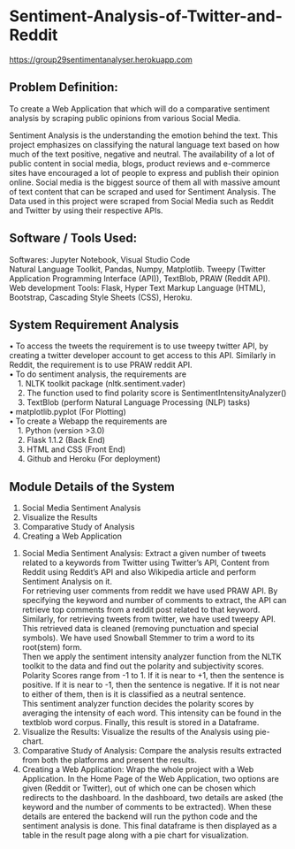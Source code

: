 # Sentiment-Analysis-of-Twitter-and-Reddit

https://group29sentimentanalyser.herokuapp.com

## Problem Definition:
To create a Web Application that which will do a comparative sentiment analysis by scraping public opinions from various Social Media.

Sentiment Analysis is the understanding the emotion behind the text. This project emphasizes on classifying the natural language text based on how much of the text positive,
negative and neutral. The availability of a lot of public content in social media, blogs, product reviews and e-commerce sites have encouraged a lot of people to express
and publish their opinion online. Social media is the biggest source of them all with massive amount of text content that can be scraped and used for Sentiment Analysis.
The Data used in this project were scraped from Social Media such as Reddit and Twitter by using their respective APIs.

## Software / Tools Used:
Softwares: Jupyter Notebook, Visual Studio Code  
Natural Language Toolkit, Pandas, Numpy, Matplotlib. Tweepy (Twitter Application Programming Interface (API)), TextBlob, PRAW (Reddit API).  
Web development Tools: Flask, Hyper Text Markup Language (HTML), Bootstrap, Cascading Style Sheets (CSS), Heroku.  

## System Requirement Analysis
• To access the tweets the requirement is to use tweepy twitter API, by creating a twitter developer account to get access to this API. Similarly in Reddit, the
requirement is to use PRAW reddit API.  
• To do sentiment analysis, the requirements are  
&nbsp; &nbsp; 1. NLTK toolkit package (nltk.sentiment.vader)  
&nbsp; &nbsp; 2. The function used to find polarity score is SentimentIntensityAnalyzer()  
&nbsp; &nbsp; 3. TextBlob (perform Natural Language Processing (NLP) tasks)  
• matplotlib.pyplot (For Plotting)  
• To create a Webapp the requirements are  
&nbsp; &nbsp; 1. Python (version >3.0)  
&nbsp; &nbsp; 2. Flask 1.1.2 (Back End)  
&nbsp; &nbsp; 3. HTML and CSS (Front End)  
&nbsp; &nbsp; 4. Github and Heroku (For deployment)    
    
## Module Details of the System
1. Social Media Sentiment Analysis  
2. Visualize the Results  
3. Comparative Study of Analysis  
4. Creating a Web Application  

1) Social Media Sentiment Analysis: Extract a given number of tweets related to a keywords from Twitter using Twitter’s API, Content from Reddit using Reddit’s API and also Wikipedia article and perform Sentiment Analysis on it.  
For retrieving user comments from reddit we have used PRAW API. By specifying the keyword and number of comments to extract, the API can retrieve top comments from a reddit post related to that keyword. Similarly, for retrieving tweets from twitter, we have used tweepy API. This retrieved data is cleaned (removing punctuation and special symbols). We have used Snowball Stemmer to trim a word to its root(stem) form.  
Then we apply the sentiment intensity analyzer function from the NLTK toolkit to the data and find out the polarity and subjectivity scores. Polarity Scores range from -1 to 1. If it is near to +1, then the sentence is positive. If it is near to -1, then the sentence is negative. If it is not near to either of them, then is it is classified as a neutral sentence.  
This sentiment analyzer function decides the polarity scores by averaging the intensity
of each word. This intensity can be found in the textblob word corpus. Finally, this
result is stored in a Dataframe.  
2) Visualize the Results: Visualize the results of the Analysis using pie-chart.  
3) Comparative Study of Analysis: Compare the analysis results extracted from both the platforms and present the results.
4) Creating a Web Application: Wrap the whole project with a Web Application. In the Home Page of the Web Application, two options are given (Reddit or Twitter), out of which one can be chosen which redirects to the dashboard. In the dashboard, two details are asked (the keyword and the number of comments to be extracted). When these details are entered the backend will run the python code and the sentiment analysis is done. This final dataframe is then displayed as a table in the result page along with a pie chart for visualization.  
